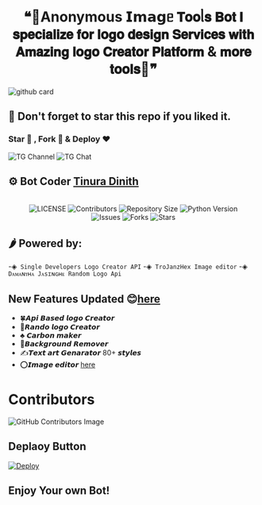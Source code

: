 <h1 align = "center"> ❝🎨Anonymous 𝗜𝗺𝗮𝗴ᥱ 𝗧𝗼𝗼ᥣ𝘀 𝗕𝗼𝘁
𝗜 𝘀𝗽𝗲𝗰𝗶𝗮𝗹𝗶𝘇𝗲 𝗳𝗼𝗿 𝗹𝗼𝗴𝗼 𝗱𝗲𝘀𝗶𝗴𝗻  𝗦𝗲𝗿𝘃𝗶𝗰𝗲𝘀 𝘄𝗶𝘁𝗵 𝗔𝗺𝗮𝘇𝗶𝗻𝗴 𝗹𝗼𝗴𝗼  𝗖𝗿𝗲𝗮𝘁𝗼𝗿 𝗣𝗹𝗮𝘁𝗳𝗼𝗿𝗺 & 𝗺𝗼𝗿𝗲 𝘁𝗼𝗼𝗹𝘀💐❞ </h1>

![github card](https://github-readme-stats.vercel.app/api/pin/?username=NetworkChukka&repo=Anonymous-Image-logo-editor&theme=dark)

## 🌟 Don't forget to star this repo if you liked it.

### Star 🌟 , Fork 🍴 & Deploy ❤️
 
 ![TG Channel](https://img.shields.io/badge/dynamic/json?color=blue&label=szteam%20@szteambots&query=subscribers&url=https%3A%2F%2Fonline-users-api.up.railway.app%2Fcheck%3Fchat%3Dszteambots&logo=telegram)
![TG Chat](https://img.shields.io/badge/dynamic/json?color=blue&label=support%20@slbotzone&query=members&url=https%3A%2F%2Fonline-users-api.up.railway.app%2Fcheck%3Fchat%3Dslbotzone&logo=telegram) 



## ⚙️ Bot Coder [Tinura Dinith](https://t.me/boltbacker)

<p align="center"> <br>
    <img src="https://img.shields.io/github/license/szbots/Image-Tool?style=for-the-badge&logo=telegram" alt="LICENSE">
    <img src="https://img.shields.io/github/contributors/szbots/Image-Tool?style=for-the-badge&logo=telegram" alt="Contributors">
    <img src="https://img.shields.io/github/repo-size/szbots/Image-Tool?style=for-the-badge&logo=telegram" alt="Repository Size"> 
    <img src="https://img.shields.io/badge/python-3.9-green?style=for-the-badge&logo=appveyor" alt="Python Version">
 <br>   
    <img src="https://img.shields.io/github/issues/szbots/Image-Tool?style=for-the-badge&logo=telegram" alt="Issues">
    <img src="https://img.shields.io/github/forks/szbots/Image-Tool?style=for-the-badge&logo=telegram" alt="Forks">
    <img src="https://img.shields.io/github/stars/szbots/Image-Tool?style=for-the-badge&logo=telegram" alt="Stars">
</p> 
    

    
## 🌶 Powered by:
-◈` Single Developers Logo Creator API`
-◈` TroJanzHex Image editor`
-◈` Dᴀᴍᴀɴᴛʜᴀ Jᴀsɪɴɢʜᴇ Random Logo Api`

 ## New Features Updated 😊[here](https://t.me/szteambots/748)
- 🍀𝘼𝙥𝙞 𝘽𝙖𝙨𝙚𝙙 𝙡𝙤𝙜𝙤 𝘾𝙧𝙚𝙖𝙩𝙤𝙧
- 💐𝙍𝙖𝙣𝙙𝙤 𝙡𝙤𝙜𝙤 𝘾𝙧𝙚𝙖𝙩𝙤𝙧 
- ♣️ 𝘾𝙖𝙧𝙗𝙤𝙣 𝙢𝙖𝙠𝙚𝙧
- 🍃𝘽𝙖𝙘𝙠𝙜𝙧𝙤𝙪𝙣𝙙 𝙍𝙚𝙢𝙤𝙫𝙚𝙧
- ✍️𝙏𝙚𝙭𝙩 𝙖𝙧𝙩 𝙂𝙚𝙣𝙖𝙧𝙖𝙩𝙤𝙧 80+ 𝙨𝙩𝙮𝙡𝙚𝙨
- ⭕️𝙄𝙢𝙖𝙜𝙚 𝙚𝙙𝙞𝙩𝙤𝙧 [here](https://t.me/szimagebot)


 
 # Contributors
![GitHub Contributors Image](https://contrib.rocks/image?repo=szbots/Image-Tool)   
 
 ## Deplaoy Button
 
 [![Deploy](https://www.herokucdn.com/deploy/button.svg)](https://heroku.com/deploy?template=https://github.com/NetworkChukka/Anonymous-Image-logo-editor) 


## Enjoy Your own Bot!


    
 
    

